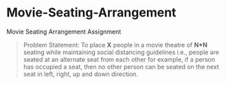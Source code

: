 # Movie-Seating-Arrangement
Movie Seating Arrangement Assignment

>Problem Statement: To place **X** people in a movie theatre of **N*N** seating while maintaining social distancing guidelines i.e., people are seated at an alternate seat from each other for example, if a person has occupied a seat, then no other person can be seated on the next seat in left, right, up and down direction.
